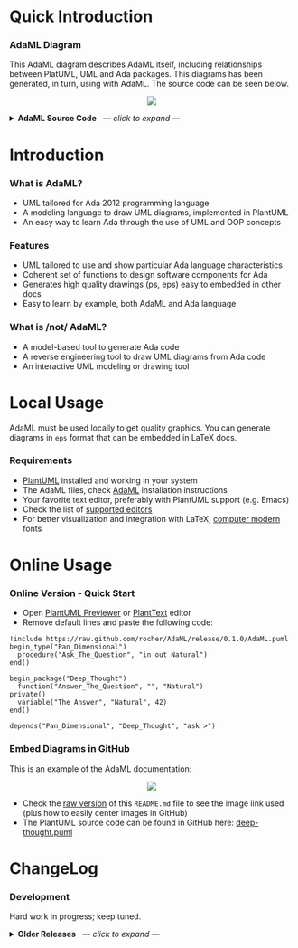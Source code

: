 # Quick Introduction

### AdaML Diagram
This AdaML diagram describes AdaML itself, including relationships between
PlatUML, UML and Ada packages. This diagrams has been generated, in turn, using
with AdaML. The source code can be seen below.

<p align="center">
  <img src="http://www.plantuml.com/plantuml/proxy?cache=no&src=https://raw.github.com/rocher/AdaML/release/0.1.0/diagram/self-AdaML.puml">
</p>

<details>
<summary><b>AdaML Source Code</b> &nbsp; &mdash; <i>click to expand</i> &mdash;</summary>
<pre>
!include https://raw.github.com/rocher/AdaML/release/0.1.0/AdaML.puml

package("PlantUML")
package("AdaML")
package("Ada")
package("UML")

owns("AdaML", "PlantUML")
depends("AdaML", "Ada", "tailored")
depends("AdaML", "UML", "draws")

note("AdaML draws Ada-tailored\nUML diagrams based on\nPlantUML")

left_right("PlantUML", "UML")
left_right("UML", "Ada")
</pre>
</details>

# Introduction

### What is AdaML?
- UML tailored for Ada 2012 programming language
- A modeling language to draw UML diagrams, implemented in PlantUML
- An easy way to learn Ada through the use of UML and OOP concepts

### Features
- UML tailored to use and show particular Ada language characteristics
- Coherent set of functions to design software components for Ada
- Generates high quality drawings (ps, eps) easy to embedded in other docs
- Easy to learn by example, both AdaML and Ada language

### What is /not/ AdaML?
- A model-based tool to generate Ada code
- A reverse engineering tool to draw UML diagrams from Ada code
- An interactive UML modeling or drawing tool

# Local Usage
AdaML must be used locally to get quality graphics. You can generate diagrams in
`eps` format that can be embedded in LaTeX docs.

### Requirements
- [PlantUML](https://plantuml.com) installed and working in your system
- The AdaML files, check [AdaML](https://github.com/rocher/AdaML) installation
  instructions
- Your favorite text editor, preferably with PlantUML support (e.g. Emacs)
- Check the list of [supported editors](http://plantuml.com/running)
- For better visualization and integration with LaTeX, [computer
  modern](https://www.fontsquirrel.com/fonts/computer-modern) fonts

# Online Usage
### Online Version - Quick Start
- Open [PlantUML Previewer](http://sujoyu.github.io/plantuml-previewer) or
  [PlantText](https://www.planttext.com/) editor
- Remove default lines and paste the following code:

```
!include https://raw.github.com/rocher/AdaML/release/0.1.0/AdaML.puml
begin_type("Pan_Dimensional")
  procedure("Ask_The_Question", "in out Natural")
end()

begin_package("Deep_Thought")
  function("Answer_The_Question", "", "Natural")
private()
  variable("The_Answer", "Natural", 42)
end()

depends("Pan_Dimensional", "Deep_Thought", "ask >")
```

### Embed Diagrams in GitHub
This is an example of the AdaML documentation:

<p align="center">
<img src="http://www.plantuml.com/plantuml/proxy?cache=no&src=https://raw.github.com/rocher/AdaML/release/0.1.0/diagram/deep-thought.puml">
</p>

- Check the [raw version](https://raw.github.com/rocher/AdaML/release/0.1.0/README.md)
  of this `README.md` file to see the image link used (plus how to easily center
  images in GitHub)
- The PlantUML source code can be found in GitHub here: [deep-thought.puml](https://raw.github.com/rocher/AdaML/release/0.1.0/diagram/deep-thought.puml)

# ChangeLog
### Development
Hard work in progress; keep tuned.

<details>
<summary><b>Older Releases</b> &nbsp; &mdash; <i>click to expand</i> &mdash;</summary>

> *no releases yet*

</details>
